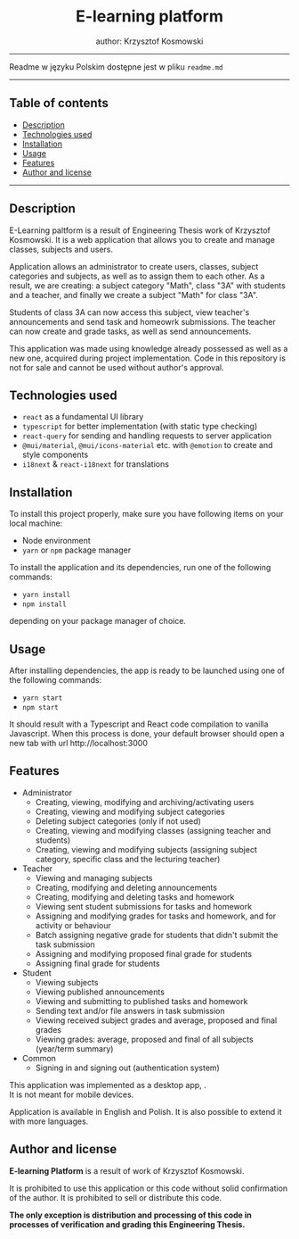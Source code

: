 <div align="center">

# E-learning platform

author: Krzysztof Kosmowski

</div>

---

Readme w języku Polskim dostępne jest w pliku `readme.md`

---



## Table of contents

* [Description](#description)
* [Technologies used](#technologies-used)
* [Installation](#installation)
* [Usage](#usage)
* [Features](#features)
* [Author and license](#author-and-license)

---



## Description

E-Learning paltform is a result of Engineering Thesis work of Krzysztof Kosmowski. It is a web application that allows you to create and manage classes, subjects and users.

Application allows an administrator to create users, classes, subject categories and subjects, as well as to assign them to each other. As a result, we are creating: a subject category "Math", class "3A" with students and a teacher, and finally we create a subject "Math" for class "3A".

Students of class 3A can now access this subject, view teacher's announcements and send task and homeowrk submissions. The teacher can now create and grade tasks, as well as send announcements.

This application was made using knowledge already possessed as well as a new one, acquired during project implementation. Code in this repository is not for sale and cannot be used without author's approval.



## Technologies used
* `react` as a fundamental UI library
* `typescript` for better implementation (with static type checking)
* `react-query` for sending and handling requests to server application
* `@mui/material`, `@mui/icons-material` etc. with `@emotion` to create and style components
* `i18next` & `react-i18next` for translations



## Installation

To install this project properly, make sure you have following items on your local machine:
- Node environment
- `yarn` or `npm` package manager

To install the application and its dependencies, run one of the following commands:
* `yarn install`
* `npm install`

depending on your package manager of choice.



## Usage

After installing dependencies, the app is ready to be launched using one of the following commands:
* `yarn start`
* `npm start`

It should result with a Typescript and React code compilation to vanilla Javascript. When this process is done, your  default browser should open a new tab with url http://localhost:3000



## Features
- Administrator
    - Creating, viewing, modifying and archiving/activating users
    - Creating, viewing and modifying subject categories
    - Deleting subject categories (only if not used)
    - Creating, viewing and modifying classes (assigning teacher and students)
    - Creating, viewing and modifying subjects (assigning subject category, specific class and the lecturing teacher)  
- Teacher
    - Viewing and managing subjects
    - Creating, modifying and deleting announcements
    - Creating, modifying and deleting tasks and homework
    - Viewing sent student submissions for tasks and homework
    - Assigning and modifying grades for tasks and homework, and for activity or behaviour
    - Batch assigning negative grade for students that didn't submit the task submission
    - Assigning and modifying proposed final grade for students
    - Assigning final grade for students
- Student
    - Viewing subjects
    - Viewing published announcements
    - Viewing and submitting to published tasks and homework
    - Sending text and/or file answers in task submission
    - Viewing received subject grades and average, proposed and final grades
    - Viewing grades: average, proposed and final of all subjects (year/term summary)
- Common
    - Signing in and signing out (authentication system)

This application was implemented as a desktop app, .<br />
It is not meant for mobile devices.

Application is available in English and Polish. It is also possible to extend it with more languages.



## Author and license

**E-learning Platform** is a result of work of Krzysztof Kosmowski.

It is prohibited to use this application or this code without solid confirmation of the author. It is prohibited to sell or distribute this code.

**The only exception is distribution and processing of this code in processes of verification and grading this Engineering Thesis.**
